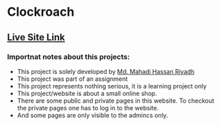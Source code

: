 # Clockroach


## [Live Site Link](https://niche-website-clockroach.web.app/)



### Importnat notes about this projects:
* This project is solely developed by [Md. Mahadi Hassan Riyadh](https://github.com/mahadihassanriyadh)
* This project was part of an assignment 
* This project represents nothing serious, it is a learning project only
* This project/website is about a small online shop.
* There are some public and private pages in this website. To checkout the private pages one has to log in to the website.
* And some pages are only visible to the admincs only.
